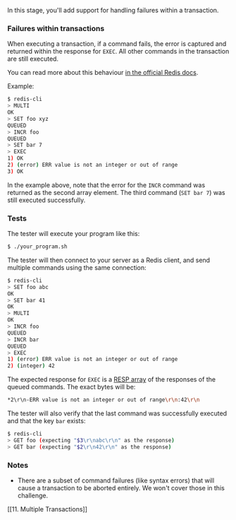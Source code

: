 In this stage, you'll add support for handling failures within a transaction.

### Failures within transactions

When executing a transaction, if a command fails, the error is captured and returned within the response for `EXEC`. All other commands in the transaction are still executed.

You can read more about this behaviour [in the official Redis docs](https://redis.io/docs/latest/develop/interact/transactions/#errors-inside-a-transaction).

Example:

```bash
$ redis-cli
> MULTI
OK
> SET foo xyz
QUEUED
> INCR foo
QUEUED
> SET bar 7
> EXEC
1) OK
2) (error) ERR value is not an integer or out of range
3) OK
```

In the example above, note that the error for the `INCR` command was returned as the second array element. The third command (`SET bar 7`) was still executed successfully.

### Tests

The tester will execute your program like this:

```bash
$ ./your_program.sh
```

The tester will then connect to your server as a Redis client, and send multiple commands using the same connection:

```bash
$ redis-cli
> SET foo abc
OK
> SET bar 41
OK
> MULTI
OK
> INCR foo
QUEUED
> INCR bar
QUEUED
> EXEC
1) (error) ERR value is not an integer or out of range
2) (integer) 42
```

The expected response for `EXEC` is a [RESP array](https://redis.io/docs/latest/develop/reference/protocol-spec/#arrays) of the responses of the queued commands. The exact bytes will be:

```bash
*2\r\n-ERR value is not an integer or out of range\r\n:42\r\n
```

The tester will also verify that the last command was successfully executed and that the key `bar` exists:

```bash
$ redis-cli
> GET foo (expecting "$3\r\nabc\r\n" as the response)
> GET bar (expecting "$2\r\n42\r\n" as the response)
```

### Notes

- There are a subset of command failures (like syntax errors) that will cause a transaction to be aborted entirely. We won't cover those in this challenge.

[[11. Multiple Transactions]]